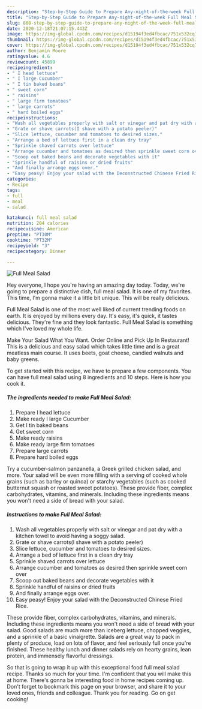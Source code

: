 ```yaml
---
description: "Step-by-Step Guide to Prepare Any-night-of-the-week Full Meal Salad"
title: "Step-by-Step Guide to Prepare Any-night-of-the-week Full Meal Salad"
slug: 808-step-by-step-guide-to-prepare-any-night-of-the-week-full-meal-salad
date: 2020-12-18T21:07:15.443Z
image: https://img-global.cpcdn.com/recipes/d15194f3ed4fbcac/751x532cq70/full-meal-salad-recipe-main-photo.jpg
thumbnail: https://img-global.cpcdn.com/recipes/d15194f3ed4fbcac/751x532cq70/full-meal-salad-recipe-main-photo.jpg
cover: https://img-global.cpcdn.com/recipes/d15194f3ed4fbcac/751x532cq70/full-meal-salad-recipe-main-photo.jpg
author: Benjamin Moore
ratingvalue: 4.6
reviewcount: 45899
recipeingredient:
- " I head lettuce"
- " I large Cucumber"
- " I tin baked beans"
- " sweet corn"
- " raisins"
- " large firm tomatoes"
- " large carrots"
- " hard boiled eggs"
recipeinstructions:
- "Wash all vegetables properly with salt or vinegar and pat dry with a kitchen towel to avoid having a soggy salad."
- "Grate or shave carrots(I shave with a potato peeler)"
- "Slice lettuce, cucumber and tomatoes to desired sizes."
- "Arrange a bed of lettuce first in a clean dry tray"
- "Sprinkle shaved carrots over lettuce"
- "Arrange cucumber and tomatoes as desired then sprinkle sweet corn over"
- "Scoop out baked beans and decorate vegetables with it"
- "Sprinkle handful of raisins or dried fruits"
- "And finally arrange eggs over."
- "Easy peasy! Enjoy your salad with the Deconstructed Chinese Fried Rice."
categories:
- Recipe
tags:
- full
- meal
- salad

katakunci: full meal salad 
nutrition: 204 calories
recipecuisine: American
preptime: "PT30M"
cooktime: "PT32M"
recipeyield: "3"
recipecategory: Dinner

---
```



![Full Meal Salad](https://img-global.cpcdn.com/recipes/d15194f3ed4fbcac/751x532cq70/full-meal-salad-recipe-main-photo.jpg)

Hey everyone, I hope you're having an amazing day today. Today, we're going to prepare a distinctive dish, full meal salad. It is one of my favorites. This time, I'm gonna make it a little bit unique. This will be really delicious.

Full Meal Salad is one of the most well liked of current trending foods on earth. It is enjoyed by millions every day. It's easy, it's quick, it tastes delicious. They're fine and they look fantastic. Full Meal Salad is something which I've loved my whole life.

Make Your Salad What You Want. Order Online and Pick Up In Restaurant! This is a delicious and easy salad which takes little time and is a great meatless main course. It uses beets, goat cheese, candied walnuts and baby greens.


To get started with this recipe, we have to prepare a few components. You can have full meal salad using 8 ingredients and 10 steps. Here is how you cook it.

<!--inarticleads1-->

##### The ingredients needed to make Full Meal Salad:

1. Prepare  I head lettuce
1. Make ready  I large Cucumber
1. Get  I tin baked beans
1. Get  sweet corn
1. Make ready  raisins
1. Make ready  large firm tomatoes
1. Prepare  large carrots
1. Prepare  hard boiled eggs


Try a cucumber-salmon panzanella, a Greek grilled chicken salad, and more. Your salad will be even more filling with a serving of cooked whole grains (such as barley or quinoa) or starchy vegetables (such as cooked butternut squash or roasted sweet potatoes). These provide fiber, complex carbohydrates, vitamins, and minerals. Including these ingredients means you won&#39;t need a side of bread with your salad. 

<!--inarticleads2-->

##### Instructions to make Full Meal Salad:

1. Wash all vegetables properly with salt or vinegar and pat dry with a kitchen towel to avoid having a soggy salad.
1. Grate or shave carrots(I shave with a potato peeler)
1. Slice lettuce, cucumber and tomatoes to desired sizes.
1. Arrange a bed of lettuce first in a clean dry tray
1. Sprinkle shaved carrots over lettuce
1. Arrange cucumber and tomatoes as desired then sprinkle sweet corn over
1. Scoop out baked beans and decorate vegetables with it
1. Sprinkle handful of raisins or dried fruits
1. And finally arrange eggs over.
1. Easy peasy! Enjoy your salad with the Deconstructed Chinese Fried Rice.


These provide fiber, complex carbohydrates, vitamins, and minerals. Including these ingredients means you won&#39;t need a side of bread with your salad. Good salads are much more than iceberg lettuce, chopped veggies, and a sprinkle of a basic vinaigrette. Salads are a great way to pack in plenty of produce, load on lots of flavor, and feel seriously full once you&#39;re finished. These healthy lunch and dinner salads rely on hearty grains, lean protein, and immensely flavorful dressings. 

So that is going to wrap it up with this exceptional food full meal salad recipe. Thanks so much for your time. I'm confident that you will make this at home. There's gonna be interesting food in home recipes coming up. Don't forget to bookmark this page on your browser, and share it to your loved ones, friends and colleague. Thank you for reading. Go on get cooking!

